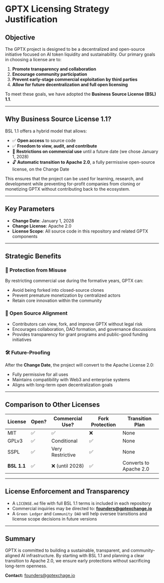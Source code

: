 # GPTX Licensing Strategy Justification

## Objective

The GPTX project is designed to be a decentralized and open-source initiative focused on AI token liquidity and sustainability. Our primary goals in choosing a license are to:

1. **Promote transparency and collaboration**
2. **Encourage community participation**
3. **Prevent early-stage commercial exploitation by third parties**
4. **Allow for future decentralization and full open licensing**

To meet these goals, we have adopted the **Business Source License (BSL) 1.1**.

---

## Why Business Source License 1.1?

BSL 1.1 offers a hybrid model that allows:

- ✅ **Open access** to source code
- ✅ **Freedom to view, audit, and contribute**
- 🚫 **Restrictions on commercial use** until a future date (we chose January 1, 2028)
- 🔓 **Automatic transition to Apache 2.0**, a fully permissive open-source license, on the Change Date

This ensures that the project can be used for learning, research, and development while preventing for-profit companies from cloning or monetizing GPTX without contributing back to the ecosystem.

---

## Key Parameters

- **Change Date**: January 1, 2028
- **Change License**: Apache 2.0
- **License Scope**: All source code in this repository and related GPTX components

---

## Strategic Benefits

### 🔐 Protection from Misuse

By restricting commercial use during the formative years, GPTX can:
- Avoid being forked into closed-source clones
- Prevent premature monetization by centralized actors
- Retain core innovation within the community

### 🤝 Open Source Alignment

- Contributors can view, fork, and improve GPTX without legal risk
- Encourages collaboration, DAO formation, and governance discussions
- Provides transparency for grant programs and public-good funding initiatives

### 🛠 Future-Proofing

After the **Change Date**, the project will convert to the Apache License 2.0:
- Fully permissive for all uses
- Maintains compatibility with Web3 and enterprise systems
- Aligns with long-term open decentralization goals

---

## Comparison to Other Licenses

| License     | Open? | Commercial Use? | Fork Protection | Transition Plan |
|-------------|--------|------------------|------------------|------------------|
| MIT         | ✅     | ✅               | ❌               | None             |
| GPLv3       | ✅     | Conditional      | ✅               | None             |
| SSPL        | ✅     | Very Restrictive | ✅               | None             |
| **BSL 1.1** | ✅     | ❌ (until 2028)   | ✅               | Converts to Apache 2.0 |

---

## License Enforcement and Transparency

- A `LICENSE.md` file with full BSL 1.1 terms is included in each repository
- Commercial inquiries may be directed to: **founders@gptexchange.io**
- A `Green Ledger` and `Community DAO` will help oversee transitions and license scope decisions in future versions

---

## Summary

GPTX is committed to building a sustainable, transparent, and community-aligned AI infrastructure. By starting with BSL 1.1 and planning a clear transition to Apache 2.0, we ensure early protections without sacrificing long-term openness.

**Contact:** founders@gptexchage.io
